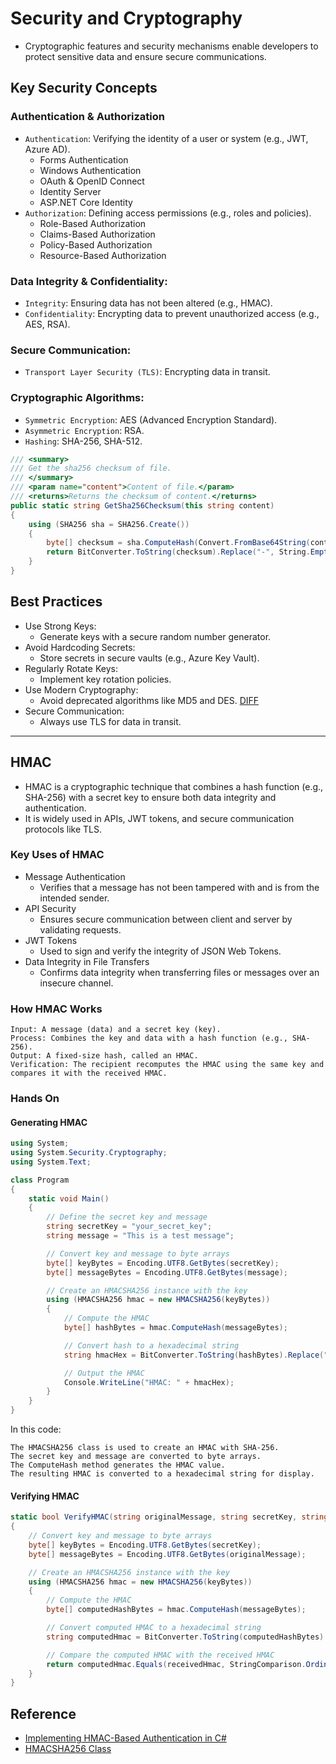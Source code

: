 # Security and Cryptography

- Cryptographic features and security mechanisms enable developers to protect sensitive data and ensure secure communications.

## Key Security Concepts

### Authentication & Authorization

- `Authentication`: Verifying the identity of a user or system (e.g., JWT, Azure AD).
    - Forms Authentication
    - Windows Authentication
    - OAuth & OpenID Connect
    - Identity Server
    - ASP.NET Core Identity
- `Authorization`: Defining access permissions (e.g., roles and policies).
    - Role-Based Authorization
    - Claims-Based Authorization
    - Policy-Based Authorization
    - Resource-Based Authorization

### Data Integrity & Confidentiality:

- `Integrity`: Ensuring data has not been altered (e.g., HMAC).
- `Confidentiality`: Encrypting data to prevent unauthorized access (e.g., AES, RSA).

### Secure Communication:

- `Transport Layer Security (TLS)`: Encrypting data in transit.

### Cryptographic Algorithms:

- `Symmetric Encryption`: AES (Advanced Encryption Standard).
- `Asymmetric Encryption`: RSA.
- `Hashing`: SHA-256, SHA-512.

```c#
/// <summary>
/// Get the sha256 checksum of file.
/// </summary>
/// <param name="content">Content of file.</param>
/// <returns>Returns the checksum of content.</returns>
public static string GetSha256Checksum(this string content)
{
    using (SHA256 sha = SHA256.Create())
    {
        byte[] checksum = sha.ComputeHash(Convert.FromBase64String(content));
        return BitConverter.ToString(checksum).Replace("-", String.Empty);
    }
}
```

## Best Practices

- Use Strong Keys:
    - Generate keys with a secure random number generator.
- Avoid Hardcoding Secrets:
    - Store secrets in secure vaults (e.g., Azure Key Vault).
- Regularly Rotate Keys:
    - Implement key rotation policies.
- Use Modern Cryptography:
    - Avoid deprecated algorithms like MD5 and DES. [DIFF](https://www.restack.io/p/secure-hashing-techniques-answer-md5-vs-des-cat-ai)
- Secure Communication:
    - Always use TLS for data in transit.

---

## HMAC

- HMAC is a cryptographic technique that combines a hash function (e.g., SHA-256) with a secret key to ensure both data integrity and authentication.
- It is widely used in APIs, JWT tokens, and secure communication protocols like TLS.

### Key Uses of HMAC

- Message Authentication
    - Verifies that a message has not been tampered with and is from the intended sender.
- API Security
    - Ensures secure communication between client and server by validating requests.
- JWT Tokens
    - Used to sign and verify the integrity of JSON Web Tokens.
- Data Integrity in File Transfers
    - Confirms data integrity when transferring files or messages over an insecure channel.

### How HMAC Works

    Input: A message (data) and a secret key (key).
    Process: Combines the key and data with a hash function (e.g., SHA-256).
    Output: A fixed-size hash, called an HMAC.
    Verification: The recipient recomputes the HMAC using the same key and compares it with the received HMAC.

### Hands On

#### Generating HMAC

```c#
using System;
using System.Security.Cryptography;
using System.Text;

class Program
{
    static void Main()
    {
        // Define the secret key and message
        string secretKey = "your_secret_key";
        string message = "This is a test message";

        // Convert key and message to byte arrays
        byte[] keyBytes = Encoding.UTF8.GetBytes(secretKey);
        byte[] messageBytes = Encoding.UTF8.GetBytes(message);

        // Create an HMACSHA256 instance with the key
        using (HMACSHA256 hmac = new HMACSHA256(keyBytes))
        {
            // Compute the HMAC
            byte[] hashBytes = hmac.ComputeHash(messageBytes);

            // Convert hash to a hexadecimal string
            string hmacHex = BitConverter.ToString(hashBytes).Replace("-", "").ToLower();

            // Output the HMAC
            Console.WriteLine("HMAC: " + hmacHex);
        }
    }
}
```

In this code:

    The HMACSHA256 class is used to create an HMAC with SHA-256.
    The secret key and message are converted to byte arrays.
    The ComputeHash method generates the HMAC value.
    The resulting HMAC is converted to a hexadecimal string for display.


#### Verifying HMAC

```c#
static bool VerifyHMAC(string originalMessage, string secretKey, string receivedHmac)
{
    // Convert key and message to byte arrays
    byte[] keyBytes = Encoding.UTF8.GetBytes(secretKey);
    byte[] messageBytes = Encoding.UTF8.GetBytes(originalMessage);

    // Create an HMACSHA256 instance with the key
    using (HMACSHA256 hmac = new HMACSHA256(keyBytes))
    {
        // Compute the HMAC
        byte[] computedHashBytes = hmac.ComputeHash(messageBytes);

        // Convert computed HMAC to a hexadecimal string
        string computedHmac = BitConverter.ToString(computedHashBytes).Replace("-", "").ToLower();

        // Compare the computed HMAC with the received HMAC
        return computedHmac.Equals(receivedHmac, StringComparison.OrdinalIgnoreCase);
    }
}
```


## Reference

- [Implementing HMAC-Based Authentication in C#](https://medium.com/@rajesh.gsn9/implementing-hmac-based-authentication-in-c-31755d3f21a2)
- [HMACSHA256 Class](https://learn.microsoft.com/en-us/dotnet/api/system.security.cryptography.hmacsha256)